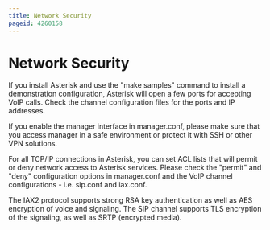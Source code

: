 ```yaml
---
title: Network Security
pageid: 4260158
---
```


Network Security
================

If you install Asterisk and use the "make samples" command to install a demonstration configuration, Asterisk will open a few ports for accepting VoIP calls. Check the channel configuration files for the ports and IP addresses. 

If you enable the manager interface in manager.conf, please make sure that you access manager in a safe environment or protect it with SSH or other VPN solutions. 

For all TCP/IP connections in Asterisk, you can set ACL lists that will permit or deny network access to Asterisk services. Please check the "permit" and "deny" configuration options in manager.conf and the VoIP channel configurations - i.e. sip.conf and iax.conf. 

The IAX2 protocol supports strong RSA key authentication as well as AES encryption of voice and signaling. The SIP channel supports TLS encryption of the signaling, as well as SRTP (encrypted media).
